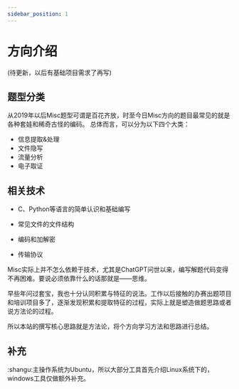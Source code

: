 ```yaml
---
sidebar_position: 1
---
```


# 方向介绍

(待更新，以后有基础项目需求了再写)

## 题型分类

从2019年以后Misc题型可谓是百花齐放，时至今日Misc方向的题目最常见的就是各种套娃和稀奇古怪的编码。
总体而言，可以分为以下四个大类：

- 信息提取&处理
- 文件隐写
- 流量分析
- 电子取证

## 相关技术

- C、Python等语言的简单认识和基础编写

- 常见文件的文件结构
- 编码和加解密
- 传输协议

Misc实际上并不怎么依赖于技术，尤其是ChatGPT问世以来，编写解题代码变得不再困难。要说必须依靠什么的话那就是——思维。

早些年问过套宝，我也十分认同积累与特征的说法。工作以后接触的办赛出题项目和培训项目多了，逐渐发现积累和提取特征的过程，实际上就是塑造做题思路或者说方法论的过程。

所以本站的撰写核心思路就是方法论，将个方向学习方法和思路进行总结。

## 补充

:shangu:主操作系统为Ubuntu，所以大部分工具首先介绍Linux系统下的，windows工具仅做额外补充。
